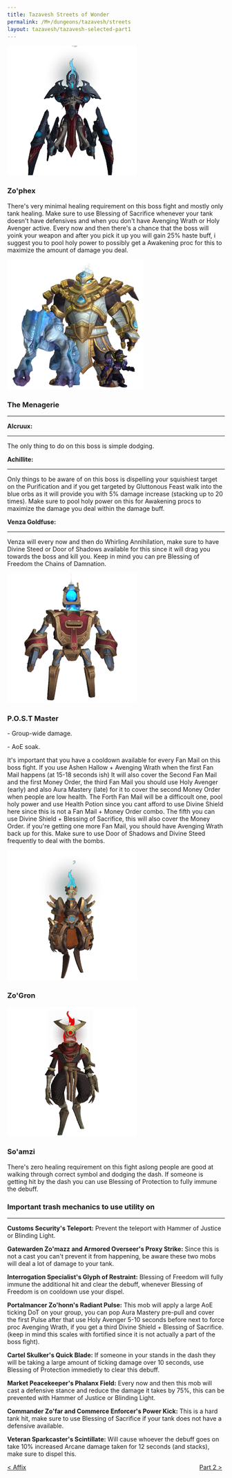 ```yaml
---
title: Tazavesh Streets of Wonder
permalink: /M+/dungeons/tazavesh/streets
layout: tazavesh/tazavesh-selected-part1
---
```


<a>
    <img src="/assets/img/dungeons/zophex.png" class="dungeon_boss"/>
</a>

### Zo'phex

There's very minimal healing requirement on this boss fight and mostly only tank healing. Make sure to use Blessing of Sacrifice whenever your tank doesn't have defensives and when you don't have Avenging Wrath or Holy Avenger active. Every now and then there's a chance that the boss will yoink your weapon and after you pick it up you will gain 25% haste buff, i suggest you to pool holy power to possibly get a Awakening proc for this to maximize the amount of damage you deal.

<a>
    <img src="/assets/img/dungeons/menagerie.png" class="dungeon_boss"/>
</a>

### The Menagerie
---

**Alcruux:**

---

The only thing to do on this boss is simple dodging.

**Achillite:**

---

Only things to be aware of on this boss is dispelling your squishiest target on the Purification and if you get targeted by Gluttonous Feast walk into the blue orbs as it will provide you with 5% damage increase (stacking up to 20 times). Make sure to pool holy power on this for Awakening procs to maximize the damage you deal within the damage buff.

**Venza Goldfuse:**

---

Venza will every now and then do Whirling Annihilation, make sure to have Divine Steed or Door of Shadows available for this since it will drag you towards the boss and kill you. Keep in mind you can pre Blessing of Freedom the Chains of Damnation.

<a>
    <img src="/assets/img/dungeons/postmaster.png" class="dungeon_boss"/>
</a>

### P.O.S.T Master

<a class="external" href="https://www.wowhead.com/spell=346742/fan-mail" target="_blank" rel="noopener noreferrer" data-wowhead="spell=346742" data-wh-icon-size="small"></a> - Group-wide damage.

<a class="external" href="https://www.wowhead.com/spell=346962/money-order" target="_blank" rel="noopener noreferrer" data-wowhead="spell=346962" data-wh-icon-size="small"></a> - AoE soak.

It's important that you have a cooldown available for every Fan Mail on this boss fight. If you use Ashen Hallow + Avenging Wrath when the first Fan Mail happens (at 15-18 seconds ish) It will also cover the Second Fan Mail and the first Money Order, the third Fan Mail you should use Holy Avenger (early) and also Aura Mastery (late) for it to cover the second Money Order when people are low health. The Forth Fan Mail will be a difficoult one, pool holy power and use Health Potion since you cant afford to use Divine Shield here since this is not a Fan Mail + Money Order combo. The fifth you can use Divine Shield + Blessing of Sacrifice, this will also cover the Money Order. if you're getting one more Fan Mail, you should have Avenging Wrath back up for this. Make sure to use Door of Shadows and Divine Steed frequently to deal with the bombs.

<a>
    <img src="/assets/img/dungeons/zogron.png" class="dungeon_boss"/>
</a>

### Zo'Gron



<a>
    <img src="/assets/img/dungeons/soamzi.png" class="dungeon_boss"/>
</a>

### So'amzi

There's zero healing requirement on this fight aslong people are good at walking through correct symbol and dodging the dash. If someone is getting hit by the dash you can use Blessing of Protection to fully immune the debuff.

### Important trash mechanics to use utility on

---
**Customs Security's Teleport:** Prevent the teleport with Hammer of Justice or Blinding Light.

**Gatewarden Zo'mazz and Armored Overseer's Proxy Strike:** Since this is not a cast you can't prevent it from happening, be aware these two mobs will deal a lot of damage to your tank.

**Interrogation Specialist's Glyph of Restraint:** Blessing of Freedom will fully immune the additional hit and clear the debuff, whenever Blessing of Freedom is on cooldown use your dispel.

**Portalmancer Zo'honn's Radiant Pulse:** This mob will apply a large AoE ticking DoT on your group, you can pop Aura Mastery pre-pull and cover the first Pulse after that use Holy Avenger 5-10 seconds before next to force proc Avenging Wrath, if you get a third Divine Shield + Blessing of Sacrifice. (keep in mind this scales with fortified since it is not actually a part of the boss fight).

**Cartel Skulker's Quick Blade:** If someone in your stands in the dash they will be taking a large amount of ticking damage over 10 seconds, use Blessing of Protection immedietly to clear this debuff.

**Market Peacekeeper's Phalanx Field:** Every now and then this mob will cast a defensive stance and reduce the damage it takes by 75%, this can be prevented with Hammer of Justice or Blinding Light.

**Commander Zo'far and Commerce Enforcer's Power Kick:** This is a hard tank hit, make sure to use Blessing of Sacrifice if your tank does not have a defensive available.

**Veteran Sparkcaster's Scintillate:** Will cause whoever the debuff goes on take 10% increased Arcane damage taken for 12 seconds (and stacks), make sure to dispel this.




<div>
    <div style="text-align:left;display: inline-block;width: 49%;">
        <a href="/M+/dungeons/affixes">
            < Affix
        </a>
    </div>
    <div style="text-align:right;display: inline-block;width: 49%;">
        <a href="/M+/dungeons/tazavesh/gambit/hylbrande">
            Part 2 >
        </a>
    </div>
</div>
